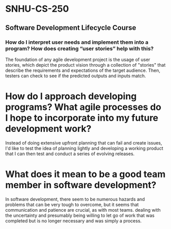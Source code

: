# SNHU-CS-250
## Software Development Lifecycle Course
### How do I interpret user needs and implement them into a program? How does creating “user stories” help with this?
The foundation of any agile development project is the usage of user stories, which depict the product vision through a collection of "stories" that describe the requirements and expectations of the target audience. Then, testers can check to see if the predicted outputs and inputs match.
# How do I approach developing programs? What agile processes do I hope to incorporate into my future development work?
Instead of doing extensive upfront planning that can fail and create issues, I'd like to test the idea of planning lightly and developing a working product that I can then test and conduct a series of evolving releases.
# What does it mean to be a good team member in software development?
In software development, there seem to be numerous hazards and problems that can be very tough to overcome, but it seems that communication and patience are crucial, as with most teams. dealing with the uncertainty and presumably being willing to let go of work that was completed but is no longer necessary and was simply a process.
